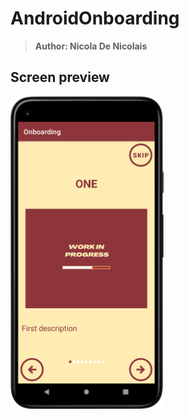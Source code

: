 # AndroidOnboarding
> <b>Author: Nicola De Nicolais</b>

## Screen preview
<p float="left">
<img height="500em" src="OnboardingScreen.png" title="Onboarding's screen preview">
</p>
